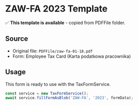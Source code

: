 # ZAW-FA 2023 Template

✅ **This template is available** - copied from PDFFile folder.

## Source
- Original file: `PDFFile/zaw-fa-01-18.pdf`
- Form: Employee Tax Card (Karta podatkowa pracownika)

## Usage
This form is ready to use with the TaxFormService.

```typescript
const service = new TaxFormService();
await service.fillFormAsBlob('ZAW-FA', '2023', formData);
```
